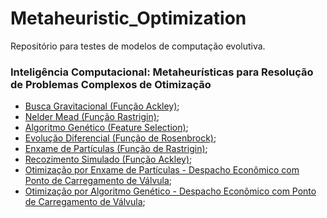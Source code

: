 # Metaheuristic_Optimization

Repositório para testes de modelos de computação evolutiva.

### Inteligência Computacional: Metaheurísticas para Resolução de Problemas Complexos de Otimização
- [Busca Gravitacional (Função Ackley)](https://nbviewer.jupyter.org/github/rafaelpavan95/Metaheuristic_Optimization/blob/main/Gravitational_Search.ipynb);
- [Nelder Mead (Função Rastrigin)](https://nbviewer.jupyter.org/github/rafaelpavan95/Metaheuristic_Optimization/blob/main/Nelder_Mead.ipynb);
- [Algoritmo Genético (Feature Selection)](https://nbviewer.jupyter.org/github/rafaelpavan95/Metaheuristic_Optimization/blob/main/GA_Feature_Selection.ipynb);
- [Evolução Diferencial (Função de Rosenbrock)](https://nbviewer.jupyter.org/github/rafaelpavan95/Metaheuristic_Optimization/blob/main/ED_Rosenbrock.ipynb);
- [Enxame de Partículas (Função de Rastrigin)](https://nbviewer.jupyter.org/github/rafaelpavan95/Metaheuristic_Optimization/blob/main/PSO_Rastrigin.ipynb);
- [Recozimento Simulado (Função Ackley)](https://nbviewer.jupyter.org/github/rafaelpavan95/Metaheuristic_Optimization/blob/main/SA_Ackley.ipynb);
- [Otimização por Enxame de Partículas - Despacho Econômico com Ponto de Carregamento de Válvula](https://github.com/rafaelpavan95/Metaheuristic_Optimization/blob/main/enxame_particulas.m);
- [Otimização por Algoritmo Genético - Despacho Econômico com Ponto de Carregamento de Válvula](https://github.com/rafaelpavan95/Metaheuristic_Optimization/blob/main/algoritmo_genetico.m);

